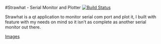 #Strawhat - Serial Monitor and Plotter
[![Build Status](https://travis-ci.org/fadhlika/strawhat.svg?branch=master)](https://travis-ci.org/fadhlika/strawhat)

Strawhat is a qt application to monitor serial com port and plot it, I built with feature with my needs on mind so it isn't as complete as another serial monitor out there.

[Images](https://scontent.fcgk5-1.fna.fbcdn.net/v/t1.0-9/14724399_10211346713893386_2451938595346723471_n.jpg?oh=7682449dfd513c68fc5a4498e22b8b07&oe=5890FA66)
